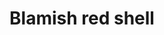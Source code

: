 ---
layout: item
title: Blamish red shell
item-id: 3357
datatable: true
id: 3357
name: "Blamish red shell"
members: true
lowalch: 60
highalch: 90
examine: "A large red coloured blamish snail shell, looks protective."
monsters:
  - id: 2645
    name: "Blood Blamish Snail"
    members: true
    combat_level: 20
    wiki_url: "https://oldschool.runescape.wiki/w/Blood_Blamish_Snail#Round"
    drops:
      - quantity: "1"
        rarity: 1
    image: "https://oldschool.runescape.wiki/images/thumb/a/aa/Blood_Blamish_Snail_%28round%29.png/200px-Blood_Blamish_Snail_%28round%29.png?a99a9"
---